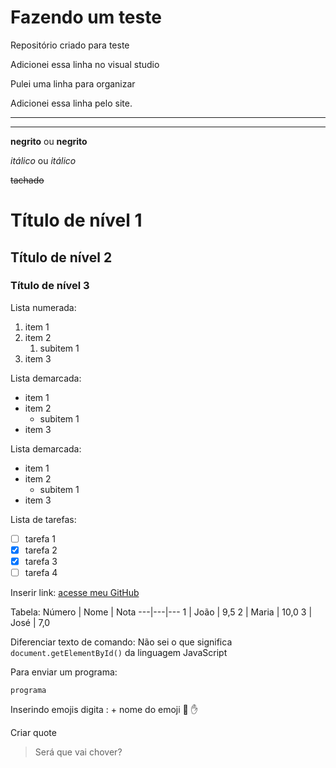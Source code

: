 # Fazendo um teste
 Repositório criado para teste
 
 Adicionei essa linha no visual studio

 Pulei uma linha para organizar

Adicionei essa linha pelo site.

---
***

**negrito** ou __negrito__

*itálico* ou _itálico_

~~tachado~~ 
	
# Título de nível 1
## Título de nível 2
### Título de nível 3


Lista numerada:
1. item 1
2. item 2
   1. subitem 1
3. item 3

Lista demarcada:
* item 1
* item 2
   * subitem 1
* item 3

Lista demarcada:
- item 1
- item 2
   - subitem 1
- item 3

Lista de tarefas:
- [ ] tarefa 1
- [x] tarefa 2
- [x] tarefa 3
- [ ] tarefa 4

Inserir link:
[acesse meu GitHub](https://github.com/sousalorena)

Tabela:
Número | Nome | Nota
---|---|---
1 | João | 9,5
2 | Maria | 10,0
3 | José | 7,0

Diferenciar texto de comando:
Não sei o que significa `document.getElementById()` da linguagem JavaScript

Para enviar um programa:
```
programa
```

Inserindo emojis
digita : + nome do emoji 🥰 ✋

Criar quote
> Será que vai chover?
